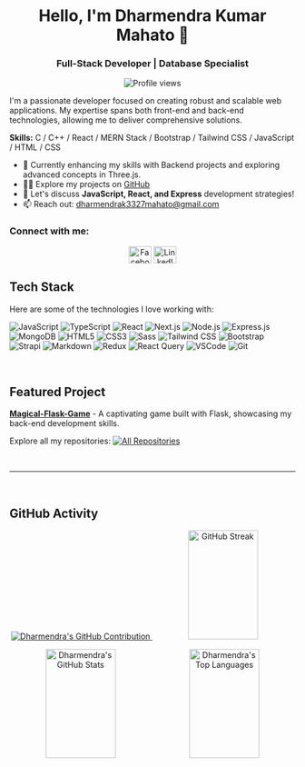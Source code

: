 <h1 align="center">Hello, I'm Dharmendra Kumar Mahato 👋</h1>
<h3 align="center">Full-Stack Developer | Database Specialist</h3>

<div align="center">
  <img src="https://komarev.com/ghpvc/?username=dharmendra3840&color=red" alt="Profile views" />
</div>

I'm a passionate developer focused on creating robust and scalable web applications. My expertise spans both front-end and back-end technologies, allowing me to deliver comprehensive solutions.

**Skills:** C / C++ / React / MERN Stack / Bootstrap / Tailwind CSS / JavaScript / HTML / CSS

- 🔭 Currently enhancing my skills with Backend projects and exploring advanced concepts in Three.js.
- 👨‍💻 Explore my projects on [GitHub](https://github.com/dharmendra3840)
- 💬 Let's discuss **JavaScript, React, and Express** development strategies!
- 📫 Reach out: [dharmendrak3327mahato@gmail.com](mailto:dharmendrak3327mahato@gmail.com)

<h3 align="left">Connect with me:</h3>

<p align="center">
  <a href="https://fb.com/" target="_blank"><img align="center" src="https://raw.githubusercontent.com/rahuldkjain/github-profile-readme-generator/master/src/images/icons/Social/facebook.svg" alt="Facebook" height="30" width="40" /></a>
  <a href="https://www.linkedin.com/in/dharmendra-kumar-mahato-841614274/" target="_blank"><img align="center" src="https://raw.githubusercontent.com/rahuldkjain/github-profile-readme-generator/master/src/images/icons/Social/linked-in-alt.svg" alt="LinkedIn" height="30" width="40" /></a>
</p>

## Tech Stack

Here are some of the technologies I love working with:

<p align="left">
  <img src="https://img.shields.io/badge/Javascript-F0DB4F?style=for-the-badge&labelColor=black&logo=javascript&logoColor=F0DB4F" alt="JavaScript"/>
  <img src="https://img.shields.io/badge/Typescript-007acc?style=for-the-badge&labelColor=black&logo=typescript&logoColor=007acc" alt="TypeScript"/>
  <img src="https://img.shields.io/badge/-React-61DBFB?style=for-the-badge&labelColor=black&logo=react&logoColor=61DBFB" alt="React"/>
  <img src="https://img.shields.io/badge/next.js-000000?style=for-the-badge&logo=nextdotjs&logoColor=white" alt="Next.js"/>
  <img src="https://img.shields.io/badge/Nodejs-3C873A?style=for-the-badge&labelColor=black&logo=node.js&logoColor=3C873A" alt="Node.js"/>
  <img src="https://img.shields.io/badge/Express.js-000000?style=for-the-badge&logo=express&logoColor=white" alt="Express.js"/>
  <img src="https://img.shields.io/badge/MongoDB-4EA94B?style=for-the-badge&logo=mongodb&logoColor=white" alt="MongoDB"/>
  <img src="https://img.shields.io/badge/HTML5-E34F26?style=for-the-badge&logo=html5&logoColor=white" alt="HTML5"/>
  <img src="https://img.shields.io/badge/CSS3-1572B6?style=for-the-badge&logo=css3&logoColor=white" alt="CSS3"/>
  <img src="https://img.shields.io/badge/Sass-CC6699?style=for-the-badge&logo=sass&logoColor=white" alt="Sass"/>
  <img src="https://img.shields.io/badge/Tailwind_CSS-092749?style=for-the-badge&logo=tailwindcss&logoColor=06B6D4&labelColor=000000" alt="Tailwind CSS"/>
  <img src="https://img.shields.io/badge/Bootstrap-563D7C?style=for-the-badge&logo=bootstrap&logoColor=white" alt="Bootstrap"/>
  <img src="https://img.shields.io/badge/strapi-2E7EEA?style=for-the-badge&logo=strapi&logoColor=white" alt="Strapi"/>
  <img src="https://img.shields.io/badge/Markdown-000000?style=for-the-badge&logo=markdown&logoColor=white" alt="Markdown"/>
  <img src="https://img.shields.io/badge/Redux-593D88?style=for-the-badge&logo=redux&logoColor=white" alt="Redux"/>
  <img src="https://img.shields.io/badge/-Axios-FF4154?style=for-the-badge&logo=axios&logoColor=white" alt="React Query"/>
  <img src="https://img.shields.io/badge/Visual_Studio-0078d7?style=for-the-badge&logo=visual%20studio&logoColor=white" alt="VSCode"/>
  <img src="https://img.shields.io/badge/Git-F05032?style=for-the-badge&logo=git&logoColor=white" alt="Git"/>
</p>

<br/>

## Featured Project

**[Magical-Flask-Game](https://github.com/dharmendra3840/Magical-Flask-Game)** - A captivating game built with Flask, showcasing my back-end development skills.

<p align="left">
  Explore all my repositories: <a href="https://github.com/dharmendra3840?tab=repositories" target="_blank"><img alt="All Repositories" title="All Repositories" src="https://img.shields.io/badge/-All%20Repos-2962FF?style=for-the-badge&logo=koding&logoColor=white"/></a>
</p>

<br/>
<hr/>
<br/>

## GitHub Activity

<p align="center">
  <a href="https://github.com/dharmendra3840">
    <img src="https://github-profile-summary-cards.vercel.app/api/cards/profile-details?username=dharmendra3840&theme=radical" alt="Dharmendra's GitHub Contribution"/>
  </a>
  <img src="https://github-readme-streak-stats.herokuapp.com/?user=dharmendra3840&theme=radical&border_color=7F3FBF&bg_color=0D1117&title_color=F85D7F&icon_color=F8D866" height="192px" width="49.5%" alt="GitHub Streak"/>
</p>

<p align="center">
  <a href="https://github.com/dharmendra3840"><img alt="Dharmendra's GitHub Stats" src="https://denvercoder1-github-readme-stats.vercel.app/api?username=dharmendra3840&show_icons=true&count_private=true&theme=react&border_color=7F3FBF&bg_color=0D1117&title_color=F85D7F&icon_color=F8D866" height="192px" width="49.5%"/></a>
  <a href="https://github.com/dharmendra3840"><img alt="Dharmendra's Top Languages" src="https://denvercoder1-github-readme-stats.vercel.app/api/top-langs/?username=dharmendra3840&langs_count=8&layout=compact&theme=react&border_color=7F3FBF&bg_color=0D1117&title_color=F85D7F&icon_color=F8D866" height="192px" width="49.5%"/></a>
</p>
